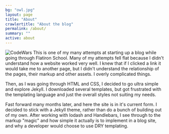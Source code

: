 ```yaml
---
bg: "owl.jpg"
layout: page
title: "About"
crawlertitle: "About the blog"
permalink: /about/
summary: ""
active: about
---
```


![CodeWars](https://www.codewars.com/users/veloblank/badges/large)
This is one of my many attempts at starting up a blog while going through Flatiron School. Many of my attempts fell flat because I didn't understand how a website worked very well. I knew that if I clicked a link it would take me to another page, but I didn't understand the relationship of the pages, their markup and other assets. I overly complicated things.

Then, as I was going through HTML and CSS, I decided to go ultra simple and explore Jekyll. I downloaded several templates, but got frustrated with the templating language and just the overall styles not suiting my needs.

Fast forward many months later, and here the site is in it's current form. I decided to stick with a Jekyll theme, rather than do a bunch of building out of my own. After working with lodash and Handlebars, I see through to the markup "magic" and how simple it actually is to implement in a blog site, and why a developer would choose to use DRY templating.
